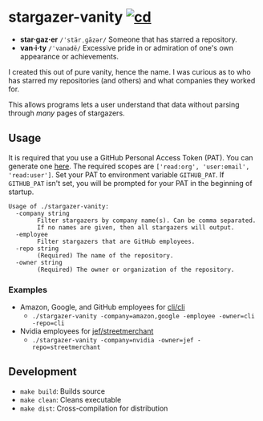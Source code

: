# stargazer-vanity [![cd](https://github.com/jef/stargazer-vanity/workflows/cd/badge.svg)](https://github.com/jef/stargazer-vanity/actions?query=workflow%3Acd+branch%3Amain)

- **star·gaz·er** `/ˈstärˌɡāzər/` Someone that has starred a repository.
- **van·i·ty** `/ˈvanədē/` Excessive pride in or admiration of one's own appearance or achievements.

I created this out of pure vanity, hence the name. I was curious as to who has starred my repositories (and others) and what companies they worked for.

This allows programs lets a user understand that data without parsing through _many_ pages of stargazers.

## Usage

It is required that you use a GitHub Personal Access Token (PAT). You can generate one [here](https://github.com/settings/tokens/new). The required scopes are `['read:org', 'user:email', 'read:user']`. Set your PAT to environment variable `GITHUB_PAT`. If `GITHUB_PAT` isn't set, you will be prompted for your PAT in the beginning of startup.

```
Usage of ./stargazer-vanity:
  -company string
    	Filter stargazers by company name(s). Can be comma separated.
    	If no names are given, then all stargazers will output.
  -employee
    	Filter stargazers that are GitHub employees.
  -repo string
    	(Required) The name of the repository.
  -owner string
    	(Required) The owner or organization of the repository.
```

### Examples

- Amazon, Google, and GitHub employees for [cli/cli](https://github.com/cli/cli)
    - `./stargazer-vanity -company=amazon,google -employee -owner=cli -repo=cli`
- Nvidia employees for [jef/streetmerchant](https://github.com/jef/streetmerchant)
    - `./stargazer-vanity -company=nvidia -owner=jef -repo=streetmerchant`

## Development

- `make build`: Builds source
- `make clean`: Cleans executable
- `make dist`: Cross-compilation for distribution